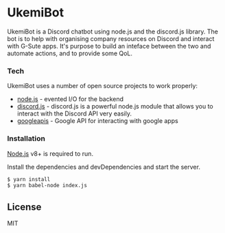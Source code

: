 # UkemiBot

UkemiBot is a Discord chatbot using node.js and the discord.js library. The bot is to help with organising company resources on Discord and interact with G-Sute apps. It's purpose to build an inteface between the two and automate actions, and to provide some QoL.

### Tech

UkemiBot uses a number of open source projects to work properly:

* [node.js] - evented I/O for the backend
* [discord.js] - discord.js is a powerful node.js module that allows you to interact with the Discord API very easily.
* [googleapis] - Google API for interacting with google apps

### Installation

[Node.js](https://nodejs.org/) v8+ is required to run.

Install the dependencies and devDependencies and start the server.

```sh
$ yarn install
$ yarn babel-node index.js
```

License
----
MIT

   [git-repo-url]: <https://github.com/KyteProject/UkemiBot>
   [node.js]: <http://nodejs.org>
   [discord.js]: <https://github.com/discordjs/discord.js>
   [googleapis]: <https://github.com/googleapis/googleapis>
